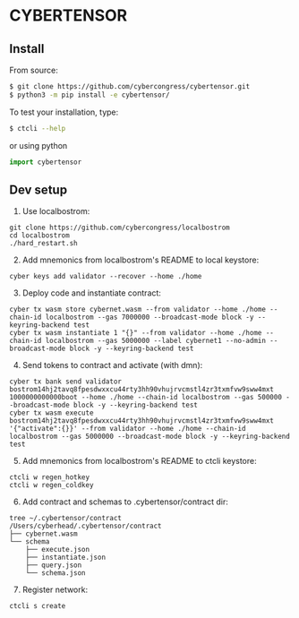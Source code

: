 # CYBERTENSOR

## Install

From source:
```bash
$ git clone https://github.com/cybercongress/cybertensor.git
$ python3 -m pip install -e cybertensor/
```

To test your installation, type:
```bash
$ ctcli --help
```
or using python
```python
import cybertensor
```


## Dev setup
1. Use localbostrom:
```
git clone https://github.com/cybercongress/localbostrom
cd localbostrom
./hard_restart.sh
```
2. Add mnemonics from localbostrom's README to local keystore:
```
cyber keys add validator --recover --home ./home
```
3. Deploy code and instantiate contract:
```
cyber tx wasm store cybernet.wasm --from validator --home ./home --chain-id localbostrom --gas 7000000 --broadcast-mode block -y --keyring-backend test
cyber tx wasm instantiate 1 "{}" --from validator --home ./home --chain-id localbostrom --gas 5000000 --label cybernet1 --no-admin --broadcast-mode block -y --keyring-backend test
```
4. Send tokens to contract and activate (with dmn):
```
cyber tx bank send validator bostrom14hj2tavq8fpesdwxxcu44rty3hh90vhujrvcmstl4zr3txmfvw9sww4mxt 1000000000000boot --home ./home --chain-id localbostrom --gas 500000 --broadcast-mode block -y --keyring-backend test
cyber tx wasm execute bostrom14hj2tavq8fpesdwxxcu44rty3hh90vhujrvcmstl4zr3txmfvw9sww4mxt '{"activate":{}}' --from validator --home ./home --chain-id localbostrom --gas 5000000 --broadcast-mode block -y --keyring-backend test
```
5. Add mnemonics from localbostrom's README to ctcli keystore:
```
ctcli w regen_hotkey
ctcli w regen_coldkey
```
6. Add contract and schemas to .cybertensor/contract dir:
```
tree ~/.cybertensor/contract 
/Users/cyberhead/.cybertensor/contract
├── cybernet.wasm
└── schema
    ├── execute.json
    ├── instantiate.json
    ├── query.json
    └── schema.json
````
7. Register network:
```
ctcli s create
```